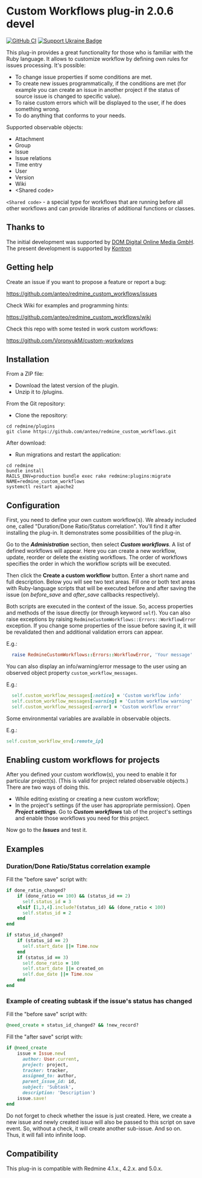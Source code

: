 Custom Workflows plug-in 2.0.6 devel
====================================

[![GitHub CI](https://github.com/anteo/redmine_custom_workflows/actions/workflows/rubyonrails.yml/badge.svg?branch=devel)](https://github.com/anteo/redmine_custom_workflows/actions/workflows/rubyonrails.yml)
[![Support Ukraine Badge](https://bit.ly/support-ukraine-now)](https://github.com/support-ukraine/support-ukraine)

This plug-in provides a great functionality for those who is familiar with the Ruby language.
It allows to customize workflow by defining own rules for issues processing. It's possible:

* To change issue properties if some conditions are met.
* To create new issues programmatically, if the conditions are met (for example you can create an issue in another 
project if the status of source issue is changed to specific value).
* To raise custom errors which will be displayed to the user, if he does something wrong.
* To do anything that conforms to your needs.

Supported observable objects:

* Attachment
* Group
* Issue
* Issue relations
* Time entry
* User
* Version
* Wiki
* \<Shared code\>

`<Shared code>` - a special type for workflows that are running before all other workflows and can provide libraries of 
additional functions or classes.

Thanks to
---------

The initial development was supported by [DOM Digital Online Media GmbH](https://www.dom.de). The present development 
is supported by [Kontron](https://www.kontron.com)

Getting help
------------

Create an issue if you want to propose a feature or report a bug:

https://github.com/anteo/redmine_custom_workflows/issues

Check Wiki for examples and programming hints:

https://github.com/anteo/redmine_custom_workflows/wiki

Check this repo with some tested in work custom workflows:

https://github.com/VoronyukM/custom-workwlows

Installation
------------

From a ZIP file:

* Download the latest version of the plugin.
* Unzip it to /plugins.

From the Git repository:

* Clone  the repository:

```shell
cd redmine/plugins
git clone https://github.com/anteo/redmine_custom_workflows.git
```

After download:

* Run migrations and restart the application:

```shell
cd redmine
bundle install
RAILS_ENV=production bundle exec rake redmine:plugins:migrate NAME=redmine_custom_workflows
systemctl restart apache2
```

Configuration
-------------

First, you need to define your own custom workflow(s). We already included one, called "Duration/Done Ratio/Status 
correlation". You'll find it after installing the plug-in. It demonstrates some possibilities of the plug-in.

Go to the **_Administration_** section, then select **_Custom workflows_**. A list of defined workflows will appear. Here 
you can create a new workflow, update, reorder or delete the existing workflows. The order of workflows specifies the 
order in which the workflow scripts will be executed.

Then click the **Create a custom workflow** button. Enter a short name and full description. Below you will see two text 
areas. Fill one or both text areas with Ruby-language scripts that will be executed before and after saving the issue 
(on _before_save_ and _after_save_ callbacks respectively).

Both scripts are executed in the context of the issue. So, access properties and methods of the issue directly (or 
through keyword `self`). You can also raise exceptions by raising `RedmineCustomWorkflows::Errors::WorkflowError` exception. 
If you change some properties of the issue before saving it, it will be revalidated then and additional validation errors 
can appear.

E.g.:

```ruby
  raise RedmineCustomWorkflows::Errors::WorkflowError, 'Your message'
```

You can also display an info/warning/error message to the user using an observed object property `custom_workflow_messages`.

E.g.:

```ruby
  self.custom_workflow_messages[:notice] = 'Custom workflow info'
  self.custom_workflow_messages[:warning] = 'Custom workflow warning'
  self.custom_workflow_messages[:error] = 'Custom workflow error'
```

Some environmental variables are available in observable objects.

E.g.:

```ruby
self.custom_workflow_env[:remote_ip]
```

Enabling custom workflows for projects
--------------------------------------

After you defined your custom workflow(s), you need to enable it for particular project(s). (This is valid for project 
related observable objects.) There are two ways of doing 
this.
* While editing existing or creating a new custom workflow;
* In the project's settings (if the user has appropriate permission). Open **_Project settings_**. Go to 
**_Custom workflows_** tab of the project's settings and enable those workflows you need for this project.

Now go to the **_Issues_** and test it.

Examples
--------

### Duration/Done Ratio/Status correlation example

Fill the "before save" script with:

```ruby
if done_ratio_changed?
    if (done_ratio == 100) && (status_id == 2)
      self.status_id = 3
    elsif [1,3,4].include?(status_id) && (done_ratio < 100)
      self.status_id = 2
    end
end

if status_id_changed?
    if (status_id == 2)
      self.start_date ||= Time.now
    end
    if (status_id == 3)
      self.done_ratio = 100
      self.start_date ||= created_on
      self.due_date ||= Time.now
    end
end
```

### Example of creating subtask if the issue's status has changed

Fill the "before save" script with:

```ruby
@need_create = status_id_changed? && !new_record?
```

Fill the "after save" script with:

```ruby
if @need_create
    issue = Issue.new(
      author: User.current,
      project: project,
      tracker: tracker,
      assigned_to: author,
      parent_issue_id: id,
      subject: 'Subtask',
      description: 'Description')
    issue.save!
end
```

Do not forget to check whether the issue is just created. Here, we create a new issue and newly created issue will also 
be passed to this script on save event. So, without a check, it will create another sub-issue. And so on. Thus, it will 
fall into infinite loop.

Compatibility
-------------

This plug-in is compatible with Redmine 4.1.x., 4.2.x. and 5.0.x.
